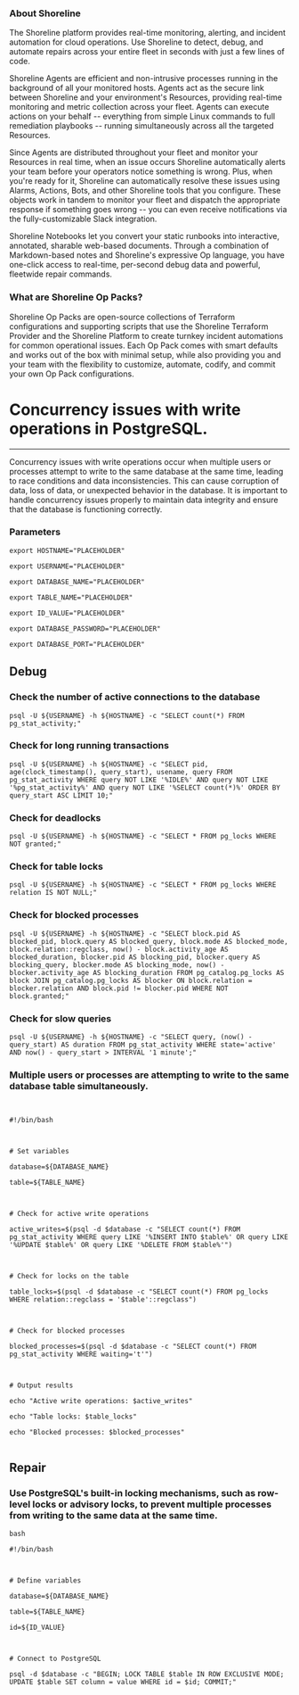 
### About Shoreline
The Shoreline platform provides real-time monitoring, alerting, and incident automation for cloud operations. Use Shoreline to detect, debug, and automate repairs across your entire fleet in seconds with just a few lines of code.

Shoreline Agents are efficient and non-intrusive processes running in the background of all your monitored hosts. Agents act as the secure link between Shoreline and your environment's Resources, providing real-time monitoring and metric collection across your fleet. Agents can execute actions on your behalf -- everything from simple Linux commands to full remediation playbooks -- running simultaneously across all the targeted Resources.

Since Agents are distributed throughout your fleet and monitor your Resources in real time, when an issue occurs Shoreline automatically alerts your team before your operators notice something is wrong. Plus, when you're ready for it, Shoreline can automatically resolve these issues using Alarms, Actions, Bots, and other Shoreline tools that you configure. These objects work in tandem to monitor your fleet and dispatch the appropriate response if something goes wrong -- you can even receive notifications via the fully-customizable Slack integration.

Shoreline Notebooks let you convert your static runbooks into interactive, annotated, sharable web-based documents. Through a combination of Markdown-based notes and Shoreline's expressive Op language, you have one-click access to real-time, per-second debug data and powerful, fleetwide repair commands.

### What are Shoreline Op Packs?
Shoreline Op Packs are open-source collections of Terraform configurations and supporting scripts that use the Shoreline Terraform Provider and the Shoreline Platform to create turnkey incident automations for common operational issues. Each Op Pack comes with smart defaults and works out of the box with minimal setup, while also providing you and your team with the flexibility to customize, automate, codify, and commit your own Op Pack configurations.

# Concurrency issues with write operations in PostgreSQL.
---

Concurrency issues with write operations occur when multiple users or processes attempt to write to the same database at the same time, leading to race conditions and data inconsistencies. This can cause corruption of data, loss of data, or unexpected behavior in the database. It is important to handle concurrency issues properly to maintain data integrity and ensure that the database is functioning correctly.

### Parameters
```shell
export HOSTNAME="PLACEHOLDER"

export USERNAME="PLACEHOLDER"

export DATABASE_NAME="PLACEHOLDER"

export TABLE_NAME="PLACEHOLDER"

export ID_VALUE="PLACEHOLDER"

export DATABASE_PASSWORD="PLACEHOLDER"

export DATABASE_PORT="PLACEHOLDER"
```

## Debug

### Check the number of active connections to the database
```shell
psql -U ${USERNAME} -h ${HOSTNAME} -c "SELECT count(*) FROM pg_stat_activity;"
```

### Check for long running transactions
```shell
psql -U ${USERNAME} -h ${HOSTNAME} -c "SELECT pid, age(clock_timestamp(), query_start), usename, query FROM pg_stat_activity WHERE query NOT LIKE '%IDLE%' AND query NOT LIKE '%pg_stat_activity%' AND query NOT LIKE '%SELECT count(*)%' ORDER BY query_start ASC LIMIT 10;"
```

### Check for deadlocks
```shell
psql -U ${USERNAME} -h ${HOSTNAME} -c "SELECT * FROM pg_locks WHERE NOT granted;"
```

### Check for table locks
```shell
psql -U ${USERNAME} -h ${HOSTNAME} -c "SELECT * FROM pg_locks WHERE relation IS NOT NULL;"
```

### Check for blocked processes
```shell
psql -U ${USERNAME} -h ${HOSTNAME} -c "SELECT block.pid AS blocked_pid, block.query AS blocked_query, block.mode AS blocked_mode, block.relation::regclass, now() - block.activity_age AS blocked_duration, blocker.pid AS blocking_pid, blocker.query AS blocking_query, blocker.mode AS blocking_mode, now() - blocker.activity_age AS blocking_duration FROM pg_catalog.pg_locks AS block JOIN pg_catalog.pg_locks AS blocker ON block.relation = blocker.relation AND block.pid != blocker.pid WHERE NOT block.granted;"
```

### Check for slow queries
```shell
psql -U ${USERNAME} -h ${HOSTNAME} -c "SELECT query, (now() - query_start) AS duration FROM pg_stat_activity WHERE state='active' AND now() - query_start > INTERVAL '1 minute';"
```

### Multiple users or processes are attempting to write to the same database table simultaneously.
```shell


#!/bin/bash



# Set variables

database=${DATABASE_NAME}

table=${TABLE_NAME}



# Check for active write operations

active_writes=$(psql -d $database -c "SELECT count(*) FROM pg_stat_activity WHERE query LIKE '%INSERT INTO $table%' OR query LIKE '%UPDATE $table%' OR query LIKE '%DELETE FROM $table%'")



# Check for locks on the table

table_locks=$(psql -d $database -c "SELECT count(*) FROM pg_locks WHERE relation::regclass = '$table'::regclass")



# Check for blocked processes

blocked_processes=$(psql -d $database -c "SELECT count(*) FROM pg_stat_activity WHERE waiting='t'")



# Output results

echo "Active write operations: $active_writes"

echo "Table locks: $table_locks"

echo "Blocked processes: $blocked_processes"


```

## Repair

### Use PostgreSQL's built-in locking mechanisms, such as row-level locks or advisory locks, to prevent multiple processes from writing to the same data at the same time.
```shell
bash

#!/bin/bash



# Define variables

database=${DATABASE_NAME}

table=${TABLE_NAME}

id=${ID_VALUE}



# Connect to PostgreSQL

psql -d $database -c "BEGIN; LOCK TABLE $table IN ROW EXCLUSIVE MODE; UPDATE $table SET column = value WHERE id = $id; COMMIT;"


```